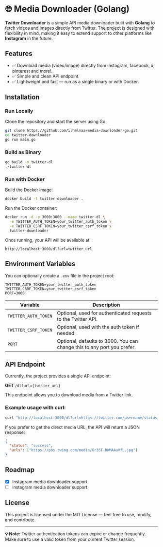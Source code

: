 # 🌐 Media Downloader (Golang)

**Twitter Downloader** is a simple API media downloader built with **Golang** to fetch videos and images directly from Twitter. The project is designed with flexibility in mind, making it easy to extend support to other platforms like **Instagram** in the future.

## Features

- ✅ Download media (video/image) directly from instagram, facebook, x, pinterest and more!.
- ✅ Simple and clean API endpoint.
- ✅ Lightweight and fast — run as a single binary or with Docker.

## Installation

### Run Locally

Clone the repository and start the server using Go:

```bash
git clone https://github.com/ilhmlnaa/media-downloader-go.git
cd twitter-downloader
go run main.go
```

### Build as Binary

```bash
go build -o twitter-dl
./twitter-dl
```

### Run with Docker

Build the Docker image:

```bash
docker build -t twitter-downloader .
```

Run the Docker container:

```bash
docker run -d -p 3000:3000 --name twitter-dl \
  -e TWITTER_AUTH_TOKEN=your_twitter_auth_token \
  -e TWITTER_CSRF_TOKEN=your_twitter_csrf_token \
  twitter-downloader
```

Once running, your API will be available at:

```
http://localhost:3000/dl?url=twitter_url
```

## Environment Variables

You can optionally create a `.env` file in the project root:

```env
TWITTER_AUTH_TOKEN=your_twitter_auth_token
TWITTER_CSRF_TOKEN=your_twitter_csrf_token
PORT=3000
```

| Variable             | Description                                                             |
| -------------------- | ----------------------------------------------------------------------- |
| `TWITTER_AUTH_TOKEN` | Optional, used for authenticated requests to the Twitter API.           |
| `TWITTER_CSRF_TOKEN` | Optional, used with the auth token if needed.                           |
| `PORT`               | Optional, defaults to 3000. You can change this to any port you prefer. |

## API Endpoint

Currently, the project provides a single API endpoint:

**GET** `/dl?url={twitter_url}`

This endpoint allows you to download media from a Twitter link.

### Example usage with curl:

```bash
curl "http://localhost:3000/dl?url=https://twitter.com/username/status/1234567890"
```

If you prefer to get the direct media URL, the API will return a JSON response:

```json
{
  "status": "success",
  "urls": ["https://pbs.twimg.com/media/Gr35T-DWMAAuVfL.jpg"]
}
```

## Roadmap

- [x] Instagram media downloader support
- [ ] Instagram media downloader support

## License

This project is licensed under the MIT License — feel free to use, modify, and contribute.

---

**💡 Note:** Twitter authentication tokens can expire or change frequently. Make sure to use a valid token from your current Twitter session.
